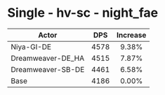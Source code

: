 # Single - hv-sc - night_fae
| Actor | DPS | Increase |
|---|:---:|:---:|
|Niya-GI-DE|4578|9.38%|
|Dreamweaver-DE_HA|4515|7.87%|
|Dreamweaver-SB-DE|4461|6.58%|
|Base|4186|0.00%|
